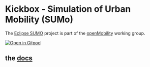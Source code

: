 # Kickbox - Simulation of Urban Mobility (SUMo)

The [Eclipse SUMO](https://openmobility.eclipse.org/technologies/eclipse-sumo/) project is  part of the [openMobility](https://openmobility.eclipse.org/) working group.

[![Open in Gitpod](https://gitpod.io/button/open-in-gitpod.svg)](https://gitpod.io#https://github.com/baloise/repository-template-nosrc)

## the [docs](docs/index.md)
